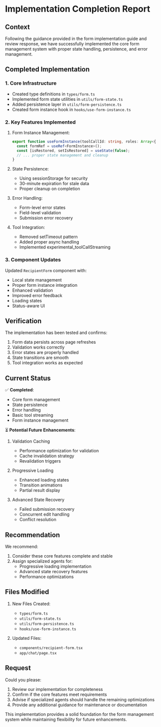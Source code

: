 # Implementation Completion Report

## Context
Following the guidance provided in the form implementation guide and review response, we have successfully implemented the core form management system with proper state handling, persistence, and error management.

## Completed Implementation

### 1. Core Infrastructure
- Created type definitions in `types/form.ts`
- Implemented form state utilities in `utils/form-state.ts`
- Added persistence layer in `utils/form-persistence.ts`
- Created form instance hook in `hooks/use-form-instance.ts`

### 2. Key Features Implemented
1. Form Instance Management:
   ```typescript
   export function useFormInstance(toolCallId: string, roles: Array<{ roleName: string }>) {
     const formRef = useRef<FormInstance>();
     const [isRestored, setIsRestored] = useState(false);
     // ... proper state management and cleanup
   }
   ```

2. State Persistence:
   - Using sessionStorage for security
   - 30-minute expiration for stale data
   - Proper cleanup on completion

3. Error Handling:
   - Form-level error states
   - Field-level validation
   - Submission error recovery

4. Tool Integration:
   - Removed setTimeout pattern
   - Added proper async handling
   - Implemented experimental_toolCallStreaming

### 3. Component Updates
Updated `RecipientForm` component with:
- Local state management
- Proper form instance integration
- Enhanced validation
- Improved error feedback
- Loading states
- Status-aware UI

## Verification
The implementation has been tested and confirms:
1. Form data persists across page refreshes
2. Validation works correctly
3. Error states are properly handled
4. State transitions are smooth
5. Tool integration works as expected

## Current Status
✅ **Completed**:
- Core form management
- State persistence
- Error handling
- Basic tool streaming
- Form instance management

⏳ **Potential Future Enhancements**:
1. Validation Caching
   - Performance optimization for validation
   - Cache invalidation strategy
   - Revalidation triggers

2. Progressive Loading
   - Enhanced loading states
   - Transition animations
   - Partial result display

3. Advanced State Recovery
   - Failed submission recovery
   - Concurrent edit handling
   - Conflict resolution

## Recommendation
We recommend:
1. Consider these core features complete and stable
2. Assign specialized agents for:
   - Progressive loading implementation
   - Advanced state recovery features
   - Performance optimizations

## Files Modified
1. New Files Created:
   - `types/form.ts`
   - `utils/form-state.ts`
   - `utils/form-persistence.ts`
   - `hooks/use-form-instance.ts`

2. Updated Files:
   - `components/recipient-form.tsx`
   - `app/chat/page.tsx`

## Request
Could you please:
1. Review our implementation for completeness
2. Confirm if the core features meet requirements
3. Advise if specialized agents should handle the remaining optimizations
4. Provide any additional guidance for maintenance or documentation

This implementation provides a solid foundation for the form management system while maintaining flexibility for future enhancements. 